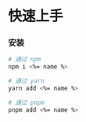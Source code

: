 # 快速上手

### 安装

```bash
# 通过 npm
npm i <%= name %>

# 通过 yarn
yarn add <%= name %>

# 通过 pnpm
pnpm add <%= name %>
```
